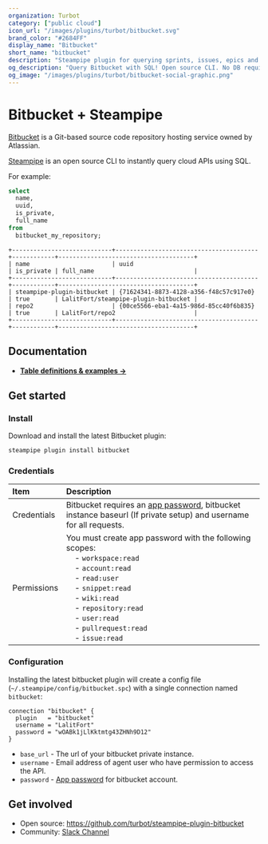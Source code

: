 ```yaml
---
organization: Turbot
category: ["public cloud"]
icon_url: "/images/plugins/turbot/bitbucket.svg"
brand_color: "#2684FF"
display_name: "Bitbucket"
short_name: "bitbucket"
description: "Steampipe plugin for querying sprints, issues, epics and more from Bitbucket."
og_description: "Query Bitbucket with SQL! Open source CLI. No DB required."
og_image: "/images/plugins/turbot/bitbucket-social-graphic.png"
---
```


# Bitbucket + Steampipe

[Bitbucket](https://bitbucket.org) is a Git-based source code repository hosting service owned by Atlassian.

[Steampipe](https://steampipe.io) is an open source CLI to instantly query cloud APIs using SQL.

For example:

```sql
select
  name,
  uuid,
  is_private,
  full_name
from
  bitbucket_my_repository;
```

```
+----------------------------+----------------------------------------+------------+--------------------------------------+
| name                       | uuid                                   | is_private | full_name                            |
+----------------------------+----------------------------------------+------------+--------------------------------------+
| steampipe-plugin-bitbucket | {71624341-8873-4128-a356-f48c57c917e0} | true       | LalitFort/steampipe-plugin-bitbucket |
| repo2                      | {00ce5566-eba1-4a15-986d-85cc40f6b835} | true       | LalitFort/repo2                      |
+----------------------------+----------------------------------------+------------+--------------------------------------+
```

## Documentation

- **[Table definitions & examples →](/plugins/turbot/bitbucket/tables)**

## Get started

### Install

Download and install the latest Bitbucket plugin:

```bash
steampipe plugin install bitbucket
```

### Credentials

| Item        | Description                                                                                                                                                                                                                                                                                                                                                                                                                                                                         |
| :---------- | :---------------------------------------------------------------------------------------------------------------------------------------------------------------------------------------------------------------------------------------------------------------------------------------------------------------------------------------------------------------------------------------------------------------------------------------------------------------------------------- |
| Credentials | Bitbucket requires an [app password](https://bitbucket.org/account/settings/app-passwords/), bitbucket instance baseurl (If private setup) and username for all requests.                                                                                                                                                                                                                                                                                                           |
| Permissions | You must create app password with the following scopes:<br />&nbsp;&nbsp;&nbsp;&nbsp;- `workspace:read`<br />&nbsp;&nbsp;&nbsp;&nbsp;- `account:read`<br />&nbsp;&nbsp;&nbsp;&nbsp;- `read:user`<br />&nbsp;&nbsp;&nbsp;&nbsp;- `snippet:read`<br />&nbsp;&nbsp;&nbsp;&nbsp;- `wiki:read`<br />&nbsp;&nbsp;&nbsp;&nbsp;- `repository:read`<br />&nbsp;&nbsp;&nbsp;&nbsp;- `user:read`<br />&nbsp;&nbsp;&nbsp;&nbsp;- `pullrequest:read`<br />&nbsp;&nbsp;&nbsp;&nbsp;- `issue:read` |

### Configuration

Installing the latest bitbucket plugin will create a config file (`~/.steampipe/config/bitbucket.spc`) with a single connection named `bitbucket`:

```hcl
connection "bitbucket" {
  plugin   = "bitbucket"
  username = "LalitFort"
  password = "wOABk1jLlKktmtg43ZHNh9D12"
}
```

- `base_url` - The url of your bitbucket private instance.
- `username` - Email address of agent user who have permission to access the API.
- `password` - [App password](https://bitbucket.org/account/settings/app-passwords/) for bitbucket account.

## Get involved

- Open source: https://github.com/turbot/steampipe-plugin-bitbucket
- Community: [Slack Channel](https://join.slack.com/t/steampipe/shared_invite/zt-oij778tv-lYyRTWOTMQYBVAbtPSWs3g)
